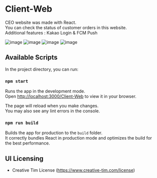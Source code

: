 # Client-Web


CEO website was made with React.\
You can check the status of customer orders in this website.\
Additional features : Kakao Login & FCM Push

![image](https://user-images.githubusercontent.com/45033386/173302791-e1797c21-780c-4305-98e1-e82b19fcdcbf.png)
![image](https://user-images.githubusercontent.com/45033386/173303163-e9dd8ac0-3dab-4555-9bb8-24d3c6ffb18a.png)
![image](https://user-images.githubusercontent.com/45033386/173302443-d815498d-cd4f-4c28-bc1c-f306513c2c3f.png)
![image](https://user-images.githubusercontent.com/45033386/174525598-585f02d0-5307-4f95-83cf-13706f85ae5b.png)

## Available Scripts

In the project directory, you can run:

### `npm start`

Runs the app in the development mode.\
Open [http://localhost:3000/Client-Web](http://localhost:3000/Client-Web) to view it in your browser.

The page will reload when you make changes.\
You may also see any lint errors in the console.


### `npm run build`

Builds the app for production to the `build` folder.\
It correctly bundles React in production mode and optimizes the build for the best performance.

## UI Licensing

- Creative Tim License (https://www.creative-tim.com/license)
